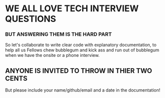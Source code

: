 # WE ALL LOVE TECH INTERVIEW QUESTIONS
### BUT ANSWERING THEM IS THE HARD PART
So let's collaborate to write clear code with explanatory documentation, to help all us Fellows chew bubblegum and kick ass and run out of bubblegum when we have the onsite or a phone interview.

## ANYONE IS INVITED TO THROW IN THIER TWO CENTS
But please include your name/github/email and a date in the documentation!